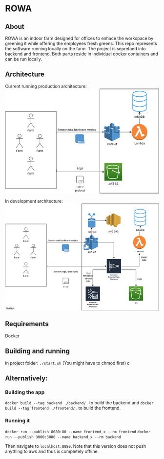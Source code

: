 # ROWA

## About
ROWA is an indoor farm designed for offices to enhace the workspace by greening it while offering the employees fresh greens.
This repo represents the software running locally on the farm.
The project is sepretaed into backend and frontend. Both parts reside in individual docker containers and can be run locally.
## Architecture
Current running production architecture:
![Image of Architecture](https://github.com/Emil9999/ROWA/blob/dev/documentation/images/prodsetup.png)

In development architecture:
![Image of Future Architecture](https://github.com/Emil9999/ROWA/blob/dev/documentation/images/architecture.png)

## Requirements
Docker

## Building and running
In project folder:
`./start.sh`
(You might have to chmod first)
c
## Alternatively:

### Building the app 
`docker build --tag backend ./backend/.` to build the backend and
`docker build --tag frontend ./frontend/.` to build the frontend.

### Running it
`docker run --publish 8080:80 --name frontend_x --rm frontend`
`docker run --publish 3000:3000 --name backend_x --rm backend`

Then navigate to `localhost:8080`.
Note that this version does not push anything to aws and thus is completely offline.


